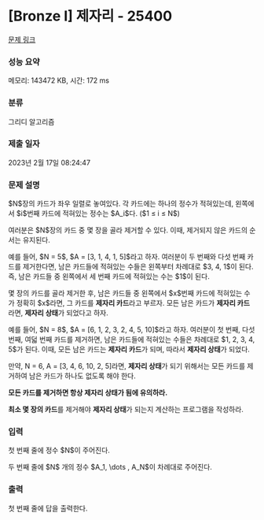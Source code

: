 # [Bronze I] 제자리 - 25400 

[문제 링크](https://www.acmicpc.net/problem/25400) 

### 성능 요약

메모리: 143472 KB, 시간: 172 ms

### 분류

그리디 알고리즘

### 제출 일자

2023년 2월 17일 08:24:47

### 문제 설명

<p>$N$장의 카드가 좌우 일렬로 놓여있다. 각 카드에는 하나의 정수가 적혀있는데, 왼쪽에서 $i$번째 카드에 적혀있는 정수는 $A_i$다. ($1 ≤ i ≤ N$)</p>

<p>여러분은 $N$장의 카드 중 몇 장을 골라 제거할 수 있다. 이때, 제거되지 않은 카드의 순서는 유지된다.</p>

<p>예를 들어, $N = 5$, $A = [3, 1, 4, 1, 5]$라고 하자. 여러분이 두 번째와 다섯 번째 카드를 제거한다면, 남은 카드들에 적혀있는 수들은 왼쪽부터 차례대로 $3, 4, 1$이 된다. 즉, 남은 카드들 중 왼쪽에서 세 번째 카드에 적혀있는 수는 $1$이 된다.</p>

<p>몇 장의 카드를 골라 제거한 후, 남은 카드들 중 왼쪽에서 $x$번째 카드에 적혀있는 수가 정확히 $x$라면, 그 카드를 <strong>제자리 카드</strong>라고 부르자. 모든 남은 카드가 <strong>제자리 카드</strong>라면, <strong>제자리 상태</strong>가 되었다고 하자.</p>

<p>예를 들어, $N = 8$, $A = [6, 1, 2, 3, 2, 4, 5, 10]$라고 하자. 여러분이 첫 번째, 다섯 번째, 여덟 번째 카드를 제거하면, 남은 카드들에 적혀있는 수들은 차례대로 $1, 2, 3, 4, 5$가 된다. 이때, 모든 남은 카드는 <strong>제자리 카드</strong>가 되며, 따라서 <strong>제자리 상태</strong>가 되었다.</p>

<p>만약, N = 6, A = [3, 4, 6, 10, 2, 5]라면, <strong>제자리 상태</strong>가 되기 위해서는 모든 카드를 제거하여 남은 카드가 하나도 없도록 해야 한다.</p>

<p><strong>모든 카드를 제거하면 항상 제자리 상태가 됨에 유의하라.</strong></p>

<p><strong>최소 몇 장의 카드</strong>를 제거해야 <strong>제자리 상태</strong>가 되는지 계산하는 프로그램을 작성하라.</p>

### 입력 

 <p>첫 번째 줄에 정수 $N$이 주어진다.</p>

<p>두 번째 줄에 $N$ 개의 정수 $A_1, \dots , A_N$이 차례대로 주어진다.</p>

### 출력 

 <p>첫 번째 줄에 답을 출력한다.</p>

